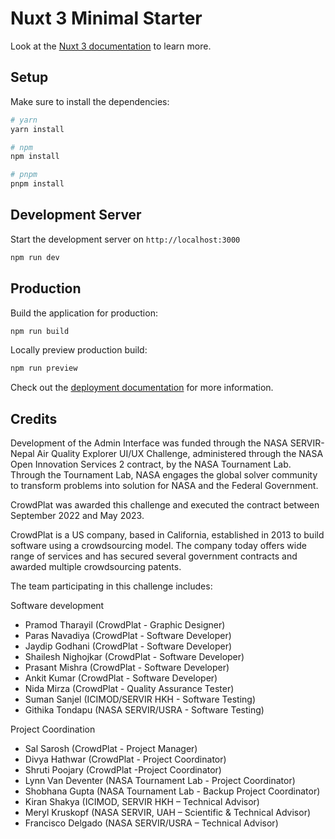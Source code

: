 # Nuxt 3 Minimal Starter

Look at the [Nuxt 3 documentation](https://nuxt.com/docs/getting-started/introduction) to learn more.

## Setup

Make sure to install the dependencies:

```bash
# yarn
yarn install

# npm
npm install

# pnpm
pnpm install
```

## Development Server

Start the development server on `http://localhost:3000`

```bash
npm run dev
```

## Production

Build the application for production:

```bash
npm run build
```

Locally preview production build:

```bash
npm run preview
```

Check out the [deployment documentation](https://nuxt.com/docs/getting-started/deployment) for more information.

## Credits
Development of the Admin Interface was funded through the NASA SERVIR-Nepal Air Quality Explorer UI/UX Challenge, administered through the NASA Open Innovation Services 2 contract, by the NASA Tournament Lab. Through the Tournament Lab, NASA engages the global solver community to transform problems into solution for NASA and the Federal Government.

CrowdPlat was awarded this challenge and executed the contract between September 2022 and May 2023.

CrowdPlat is a US company, based in California, established in 2013 to build software using a crowdsourcing model. The company today offers wide range of services and has secured several government contracts and awarded multiple crowdsourcing patents.

The team participating in this challenge includes:

Software development

* Pramod Tharayil (CrowdPlat - Graphic Designer)
* Paras Navadiya (CrowdPlat - Software Developer)
* Jaydip Godhani (CrowdPlat - Software Developer)
* Shailesh Nighojkar (CrowdPlat - Software Developer)
* Prasant Mishra (CrowdPlat - Software Developer)
* Ankit Kumar (CrowdPlat - Software Developer)
* Nida Mirza (CrowdPlat - Quality Assurance Tester)
* Suman Sanjel (ICIMOD/SERVIR HKH - Software Testing)
* Githika Tondapu (NASA SERVIR/USRA - Software Testing)

Project Coordination

* Sal Sarosh (CrowdPlat - Project Manager)
* Divya Hathwar (CrowdPlat - Project Coordinator)
* Shruti Poojary (CrowdPlat -Project Coordinator)
* Lynn Van Deventer (NASA Tournament Lab - Project Coordinator)
* Shobhana Gupta (NASA Tournament Lab - Backup Project Coordinator)
* Kiran Shakya (ICIMOD, SERVIR HKH – Technical Advisor)
* Meryl Kruskopf (NASA SERVIR, UAH – Scientific & Technical Advisor)
* Francisco Delgado (NASA SERVIR/USRA – Technical Advisor)
